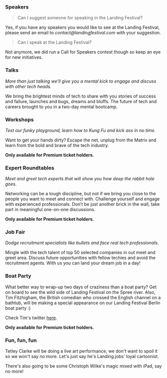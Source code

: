 ### Speakers

> Can I suggest someone for speaking in the Landing Festival?

Yes, if you have any speakers you would like to see at the Landing Festival, please send an email to _contact@landingfestival.com_ with your suggestion.

> Can I speak at the Landing Festival?

Not anymore, we did run a Call for Speakers contest though so keep an eye for new initiatives.

### Talks

*More than just talking we’ll give you a mental kick to engage and discuss with other tech heads.*

We bring the brightest minds of tech to share with you stories of success and failure, launches and bugs, dreams and bluffs. The future of tech and careers brought to you in a two-day mental bootcamp.

### Workshops

*Test our funky playground, learn how to Kung Fu and kick ass in no time.*

Want to get your hands dirty? Escape the net, unplug from the Matrix and learn from the bold and brave of the tech industry.

**Only available for Premium ticket holders.**

### Expert Roundtables

*Meet and greet tech experts that will show you how deep the rabbit hole goes.*

Networking can be a tough discipline, but not if we bring you close to the people you want to meet and connect with. Challenge yourself and engage with experienced professionals. Don’t be just another brick in the wall, take part in meaningful one-on-one discussions.

**Only available for Premium ticket holders.**

### Job Fair

*Dodge recruitment specialists like bullets and face real tech professionals.*

Mingle with the tech talent of top 50 selected companies in out meet and greet area. Discuss future opportunities with fellow techies and avoid the recruitment agents. With us you can land your dream job in a day!

### Boat Party

What better way to wrap-up two days of craziness than a boat party? Get on board to see the wild side of Landing Festival on the Spree river. Also, Tim Fitzhigham, the British comedian who crossed the English channel on a bathtub, will be making a special appearance on our Landing Festival Berlin boat party :)

Check Tim's twitter [here](https://twitter.com/timfitzhigham).

**Only available for Premium ticket holders.**

### Fun, fun, fun

Tetley Clarke will be doing a live art performance, we don't want to spoil it so we won't say no more. Let's just say he's Landing.jobs' loyal cartoonist.

There's also going to be some Christoph Wilke's magic mixed with iPad, say no more!
